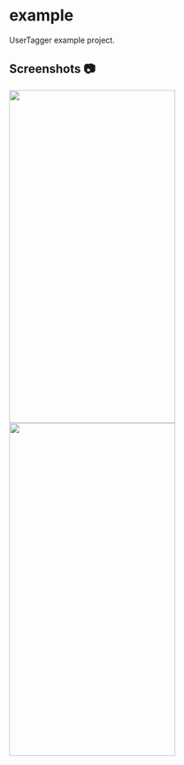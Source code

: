 # example

UserTagger example project.

## Screenshots 📷

<img src="https://raw.githubusercontent.com/Crazelu/usertagger/main/screenshots/screenshot1.png" width="300" height="600"> <img src="https://raw.githubusercontent.com/Crazelu/storiez/main/screenshots/screenshot1.png" width="300" height="600">